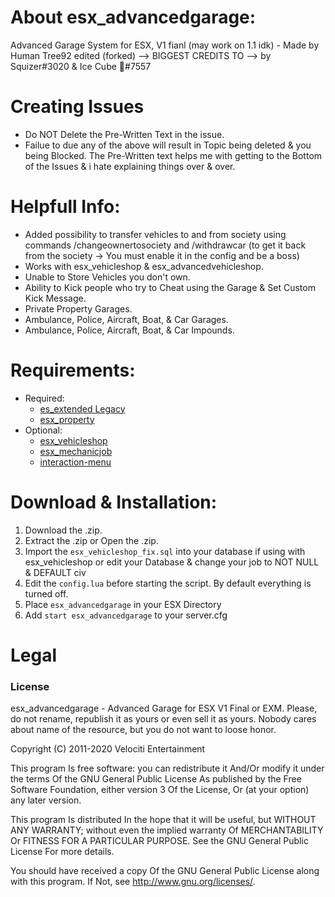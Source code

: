 # About esx_advancedgarage:
Advanced Garage System for ESX, V1 fianl (may work on 1.1 idk) - Made by Human Tree92 edited (forked) --> BIGGEST CREDITS TO --> by Squizer#3020 & Ice Cube 🧊#7557

# Creating Issues
* Do NOT Delete the Pre-Written Text in the issue.
* Failue to due any of the above will result in Topic being deleted & you being Blocked. The Pre-Written text helps me with getting to the Bottom of the Issues & i hate explaining things over & over.

# Helpfull Info:
* Added possibility to transfer vehicles to and from society using commands /changeownertosociety and /withdrawcar (to get it back from the society -> You must enable it in the config and be a boss)
* Works with esx_vehicleshop & esx_advancedvehicleshop.
* Unable to Store Vehicles you don't own.
* Ability to Kick people who try to Cheat using the Garage & Set Custom Kick Message.
* Private Property Garages.
* Ambulance, Police, Aircraft, Boat, & Car Garages.
* Ambulance, Police, Aircraft, Boat, & Car Impounds.

# Requirements:
* Required:
  * [es_extended Legacy](https://github.com/esx-framework/esx-legacy)
  * [esx_property](https://github.com/esx-framework/esx-legacy/tree/main/%5Besx_addons%5D/esx_property)
* Optional:
  * [esx_vehicleshop](https://github.com/esx-framework/esx-legacy/tree/main/%5Besx_addons%5D/esx_vehicleshop)
  * [esx_mechanicjob](https://github.com/esx-framework/esx-legacy/tree/main/%5Besx_addons%5D/esx_mechanicjob)
  * [interaction-menu](https://github.com/icecubepiso/interaction-menu)

# Download & Installation:
1) Download the .zip.
2) Extract the .zip or Open the .zip.
3) Import the `esx_vehicleshop_fix.sql` into your database if using with esx_vehicleshop or edit your Database & change your job to NOT NULL & DEFAULT civ
4) Edit the `config.lua` before starting the script. By default everything is turned off.
5) Place `esx_advancedgarage` in your ESX Directory
6) Add `start esx_advancedgarage` to your server.cfg

# Legal
### License
esx_advancedgarage - Advanced Garage for ESX V1 Final or EXM. Please, do not rename, republish it as yours or even sell it as yours. Nobody cares about name of the resource, but you do not want to loose honor.

Copyright (C) 2011-2020 Velociti Entertainment

This program Is free software: you can redistribute it And/Or modify it under the terms Of the GNU General Public License As published by the Free Software Foundation, either version 3 Of the License, Or (at your option) any later version.

This program Is distributed In the hope that it will be useful, but WITHOUT ANY WARRANTY; without even the implied warranty Of MERCHANTABILITY Or FITNESS FOR A PARTICULAR PURPOSE. See the GNU General Public License For more details.

You should have received a copy Of the GNU General Public License along with this program. If Not, see http://www.gnu.org/licenses/.
